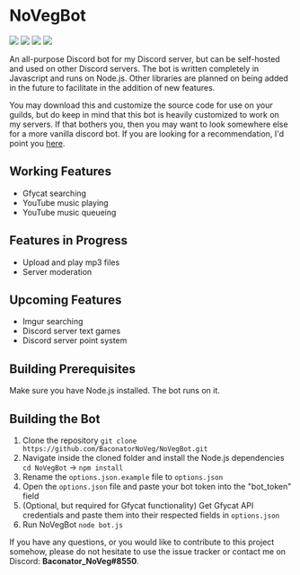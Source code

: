 # NoVegBot
![](https://img.shields.io/badge/Language-Javascript-green.svg) ![](https://img.shields.io/badge/API-Eris-blue.svg) ![](https://img.shields.io/badge/Status-WIP-00d832.svg) ![](https://img.shields.io/badge/Version-0.5.0-orange.svg)

An all-purpose Discord bot for my Discord server, but can be self-hosted and used on other Discord servers. The bot is written completely in Javascript and runs on Node.js. Other libraries are planned on being added in the future to facilitate in the addition of new features.

You may download this and customize the source code for use on your guilds, but do keep in mind that this bot is heavily customized to work on my servers. If that bothers you, then you may want to look somewhere else for a more vanilla discord bot. If you are looking for a recommendation, I'd point you [here](https://github.com/Cog-Creators/Red-DiscordBot).

## Working Features
- Gfycat searching
- YouTube music playing
- YouTube music queueing

## Features in Progress
- Upload and play mp3 files
- Server moderation

## Upcoming Features
- Imgur searching
- Discord server text games
- Discord server point system

## Building Prerequisites
Make sure you have Node.js installed. The bot runs on it.

## Building the Bot
1. Clone the repository
`git clone https://github.com/BaconatorNoVeg/NoVegBot.git`
2. Navigate inside the cloned folder and install the Node.js dependencies
`cd NoVegBot` -> `npm install`
3. Rename the `options.json.example` file to `options.json`
4. Open the `options.json` file and paste your bot token into the "bot_token" field
5. (Optional, but required for Gfycat functionality) Get Gfycat API credentials and paste them into their respected fields in `options.json`
6. Run NoVegBot
`node bot.js`

If you have any questions, or you would like to contribute to this project somehow, please do not hesitate to use the issue tracker or contact me on Discord: **Baconator_NoVeg#8550**.

